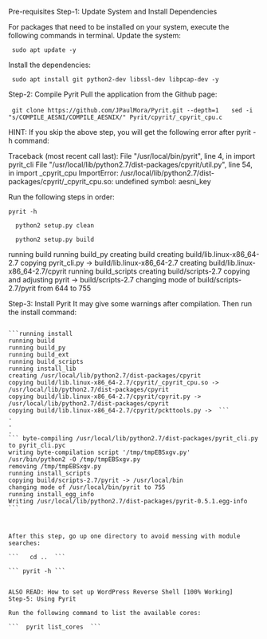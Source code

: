 Pre-requisites
Step-1: Update System and Install Dependencies

For packages that need to be installed on your system, execute the following commands in terminal.
Update the system:

```  sudo apt update -y   ```

Install the dependencies:

```  sudo apt install git python2-dev libssl-dev libpcap-dev -y   ```

 
Step-2: Compile Pyrit
Pull the application from the Github page:

```  git clone https://github.com/JPaulMora/Pyrit.git --depth=1   ```
```  sed -i "s/COMPILE_AESNI/COMPILE_AESNIX/" Pyrit/cpyrit/_cpyrit_cpu.c    ```

  HINT:
If you skip the above step, you will get the following error after pyrit -h command:

Traceback (most recent call last):
  File "/usr/local/bin/pyrit", line 4, in <module>
    import pyrit_cli
  File "/usr/local/lib/python2.7/dist-packages/cpyrit/util.py", line 54, in <module>
    import _cpyrit_cpu
ImportError: /usr/local/lib/python2.7/dist-packages/cpyrit/_cpyrit_cpu.so: undefined symbol: aesni_key

  Run the following steps in order:

``` pyrit -h ``` 

```   python2 setup.py clean   ```

 ```   python2 setup.py build   ``` 

running build
running build_py
creating build
creating build/lib.linux-x86_64-2.7
copying pyrit_cli.py -> build/lib.linux-x86_64-2.7
creating build/lib.linux-x86_64-2.7/cpyrit 
running build_scripts
creating build/scripts-2.7
copying and adjusting pyrit -> build/scripts-2.7
changing mode of build/scripts-2.7/pyrit from 644 to 755  

 
Step-3: Install Pyrit
It may give some warnings after compilation. Then run the install command:

```   sudo python2 setup.py install

```running install
running build
running build_py
running build_ext
running build_scripts
running install_lib
creating /usr/local/lib/python2.7/dist-packages/cpyrit
copying build/lib.linux-x86_64-2.7/cpyrit/_cpyrit_cpu.so -> /usr/local/lib/python2.7/dist-packages/cpyrit
copying build/lib.linux-x86_64-2.7/cpyrit/cpyrit.py -> /usr/local/lib/python2.7/dist-packages/cpyrit
copying build/lib.linux-x86_64-2.7/cpyrit/pckttools.py ->  ```
.
.
.
``` byte-compiling /usr/local/lib/python2.7/dist-packages/pyrit_cli.py to pyrit_cli.pyc
writing byte-compilation script '/tmp/tmpEBSxgv.py'
/usr/bin/python2 -O /tmp/tmpEBSxgv.py
removing /tmp/tmpEBSxgv.py
running install_scripts
copying build/scripts-2.7/pyrit -> /usr/local/bin
changing mode of /usr/local/bin/pyrit to 755
running install_egg_info
Writing /usr/local/lib/python2.7/dist-packages/pyrit-0.5.1.egg-info  ```



After this step, go up one directory to avoid messing with module searches:

```   cd ..  ```

``` pyrit -h ```          

 
ALSO READ: How to set up WordPress Reverse Shell [100% Working]
Step-5: Using Pyrit

Run the following command to list the available cores:

```  pyrit list_cores  ```
